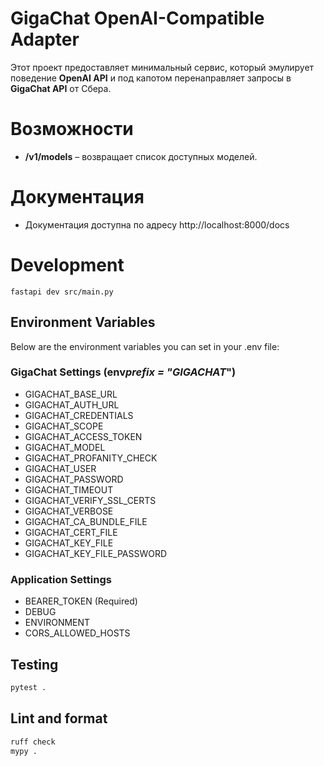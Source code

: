 # GigaChat OpenAI-Compatible Adapter

Этот проект предоставляет минимальный сервис, который эмулирует поведение **OpenAI API** и под капотом перенаправляет запросы в **GigaChat API** от Сбера.

# Возможности

- **/v1/models** – возвращает список доступных моделей.

# Документация

- Документация доступна по адресу http://localhost:8000/docs

# Development

```
fastapi dev src/main.py
```

## Environment Variables

Below are the environment variables you can set in your .env file:

### GigaChat Settings (env*prefix = "GIGACHAT*")

- GIGACHAT_BASE_URL
- GIGACHAT_AUTH_URL
- GIGACHAT_CREDENTIALS
- GIGACHAT_SCOPE
- GIGACHAT_ACCESS_TOKEN
- GIGACHAT_MODEL
- GIGACHAT_PROFANITY_CHECK
- GIGACHAT_USER
- GIGACHAT_PASSWORD
- GIGACHAT_TIMEOUT
- GIGACHAT_VERIFY_SSL_CERTS
- GIGACHAT_VERBOSE
- GIGACHAT_CA_BUNDLE_FILE
- GIGACHAT_CERT_FILE
- GIGACHAT_KEY_FILE
- GIGACHAT_KEY_FILE_PASSWORD

### Application Settings

- BEARER_TOKEN (Required)
- DEBUG
- ENVIRONMENT
- CORS_ALLOWED_HOSTS

## Testing

```bash
pytest .
```

## Lint and format

```bash
ruff check
mypy .
```
